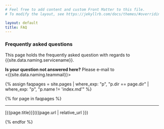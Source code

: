 ```yaml
---
# Feel free to add content and custom Front Matter to this file.
# To modify the layout, see https://jekyllrb.com/docs/themes/#overriding-theme-defaults

layout: default
title: FAQ
---
```

### Frequently asked questions

This page holds the frequently asked question with regards to {{site.data.naming.servicename}}.

**Is your question not answered here?** Please e-mail to <{{site.data.naming.teammail}}>

{% assign faqpages = site.pages | where_exp: "p", "p.dir == page.dir" | where_exp: "p", "p.name != 'index.md'" %}

{% for page in faqpages %}

--------------

[{{page.title}}]({{page.url | relative_url }})

{% endfor %}